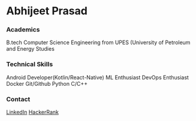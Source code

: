 # Abhijeet Prasad

### Academics

B.tech Computer Science Engineering from UPES (University of Petroleum and Energy Studies

### Technical Skills

Android Developer(Kotlin/React-Native) 
ML Enthusiast 
DevOps Enthusiast
Docker
Git/Github
Python
C/C++

### Contact 

[LinkedIn](https://www.linkedin.com/in/kudoabhijeet/)
[HackerRank](https://www.hackerrank.com/abhi_prasad16)
